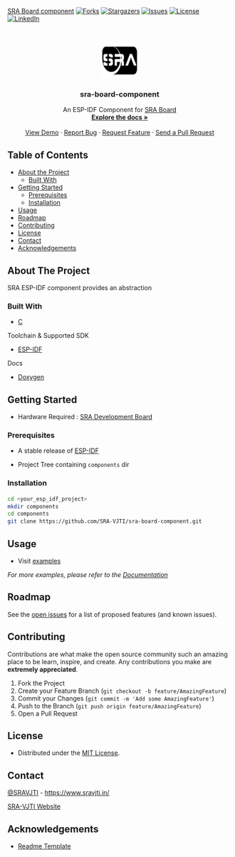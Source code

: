 [SRA Board component](https://github.com/SRA-VJTI/sra-board-component/workflows/SRA%20Board%20component/badge.svg)
[![Forks][forks-shield]][forks-url]
[![Stargazers][stars-shield]][stars-url]
[![Issues][issues-shield]][issues-url]
[![License][license-shield]][license-url]
[![LinkedIn][linkedin-shield]][linkedin-url]


<!-- PROJECT LOGO -->
<br />
<p align="center">
  <a href="https://github.com/SRA-VJTI/sra-board-component/">
    <img src="./assets/logo.png" alt="Logo" width="80" height="80">
  </a>

  <h3 align="center">sra-board-component</h3>

  <p align="center">
    An ESP-IDF Component for <a href="https://github.com/SRA-VJTI/sra-board-hardware-design">SRA Board</a>
    <br />
    <a href="https://github.com/SRA-VJTI/sra-board-component/"><strong>Explore the docs »</strong></a>
    <br />
    <br />
    <a href="https://github.com/SRA-VJTI/sra-board-component/tree/main/examples">View Demo</a>
    ·
    <a href="https://github.com/SRA-VJTI/sra-board-component/issues">Report Bug</a>
    ·
    <a href="https://github.com/SRA-VJTI/sra-board-component/issues">Request Feature</a>
    ·
    <a href="https://github.com/SRA-VJTI/sra-board-component/pulls">Send a Pull Request</a>
  </p>
</p>


<!-- TABLE OF CONTENTS -->
## Table of Contents

* [About the Project](#about-the-project)
  * [Built With](#built-with)
* [Getting Started](#getting-started)
  * [Prerequisites](#prerequisites)
  * [Installation](#installation)
* [Usage](#usage)
* [Roadmap](#roadmap)
* [Contributing](#contributing)
* [License](#license)
* [Contact](#contact)
* [Acknowledgements](#acknowledgements)



<!-- ABOUT THE PROJECT -->
## About The Project

SRA ESP-IDF component provides an abstraction 

### Built With

- [C](https://en.wikipedia.org/wiki/C_(programming_language))

Toolchain & Supported SDK

- [ESP-IDF](https://github.com/espressif/esp-idf)

Docs

- [Doxygen](https://www.doxygen.nl/index.html)

<!-- GETTING STARTED -->
## Getting Started

- Hardware Required : [SRA Development Board](https://github.com/SRA-VJTI/sra-board-hardware-design)

### Prerequisites

- A stable release of [ESP-IDF](https://github.com/espressif/esp-idf)

- Project Tree containing `components` dir

### Installation

```sh
cd <your_esp_idf_project>
mkdir components
cd components
git clone https://github.com/SRA-VJTI/sra-board-component.git
```


<!-- USAGE EXAMPLES -->
## Usage

- Visit [examples](https://github.com/SRA-VJTI/sra-board-component/tree/main/examples)

_For more examples, please refer to the [Documentation](https://example.com)_



<!-- ROADMAP -->
## Roadmap

See the [open issues](https://github.com/SRA-VJTI/sra-board-component/issues) for a list of proposed features (and known issues).



<!-- CONTRIBUTING -->
## Contributing

Contributions are what make the open source community such an amazing place to be learn, inspire, and create. Any contributions you make are **extremely appreciated**.

1. Fork the Project
2. Create your Feature Branch (`git checkout -b feature/AmazingFeature`)
3. Commit your Changes (`git commit -m 'Add some AmazingFeature'`)
4. Push to the Branch (`git push origin feature/AmazingFeature`)
5. Open a Pull Request



<!-- LICENSE -->
## License

- Distributed under the [MIT License](https://github.com/SRA-VJTI/sra-board-component/blob/main/LICENSE).

<!-- CONTACT -->
## Contact

[@SRAVJTI](https://twitter.com/SRAVJTI) - https://www.sravjti.in/

[SRA-VJTI Website](https://www.sravjti.in/contact-us)



<!-- ACKNOWLEDGEMENTS -->
## Acknowledgements

- [Readme Template](https://github.com/roshanlam/ReadMeTemplate)





<!-- MARKDOWN LINKS & IMAGES -->
<!-- https://www.markdownguide.org/basic-syntax/#reference-style-links -->
[forks-shield]: https://img.shields.io/github/forks/SRA-VJTI/sra-board-component?style=for-the-badge
[forks-url]: https://github.com/SRA-VJTI/sra-board-component/network/members
[stars-shield]: https://img.shields.io/github/stars/SRA-VJTI/sra-board-component?style=for-the-badge
[stars-url]: https://github.com/SRA-VJTI/sra-board-component/stargazers
[issues-shield]: https://img.shields.io/github/issues/SRA-VJTI/sra-board-component?style=for-the-badge
[issues-url]: https://github.com/SRA-VJTI/sra-board-component/issues
[linkedin-shield]: https://img.shields.io/badge/-LinkedIn-black.svg?style=flat-square&logo=linkedin&colorB=555
[linkedin-url]: https://linkedin.com/in/sra-vjti
[license-shield]: https://img.shields.io/github/license/SRA-VJTI/sra-board-component?style=for-the-badge
[license-url]: https://github.com/SRA-VJTI/sra-board-component/blob/main/LICENSE